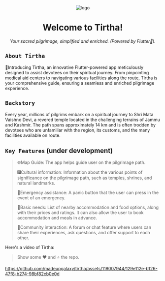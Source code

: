 <div align="center">
  <img src="https://github.com/madeupgalaxy/TIRTH_S2T2/assets/118007944/a15f2605-d5f8-49b6-8723-d55d7805f055" alt="logo"/>


  <h1>Welcome to Tirtha!</h1>
  <i>Your sacred pilgrimage, simplified and enriched. (Powered by Flutter🌟).</i>
</div>

## `About Tirtha`

🌟Introducing Tirtha, an innovative Flutter-powered app meticulously designed to assist devotees on their spiritual journey.
From pinpointing medical aid centers to navigating various facilities along the route,
Tirtha is your comprehensive guide, ensuring a seamless and enriched pilgrimage experience.

## `Backstory`

Every year, millions of pilgrims embark on a spiritual journey to Shri Mata 
 Vaishno Devi, a revered temple located in the challenging terrains of Jammu and 
 Kashmir. 
 The path spans approximately 14 km and is often trodden by devotees who
 are unfamiliar with the region, its customs, and the many facilities available on route.
 
## `Key Features` (under development)
> 🌐Map Guide: The app helps guide user on the pilgrimage path. 
>
> 🎆Cultural information: Information about the various points of significance on the pilgrimage path, such as temples, shrines, and natural landmarks. 
>
> 🦺Emergency assistance:  A panic button that the user can press in the event of an emergency. 
>
>🍶Basic needs: List of nearby accommodation and food options, along with their prices and ratings. It can also allow the user to book accommodation and meals in advance.
>
> 💬Community interaction: A forum or chat feature where users can share their experiences, ask questions, and offer support to each other.


Here's a video of Tirtha: 
>Show some ❤️ and ⭐ the repo.



https://github.com/madeupgalaxy/tirtha/assets/118007944/129e112e-b126-47f8-b274-98bf82cb0e0d

